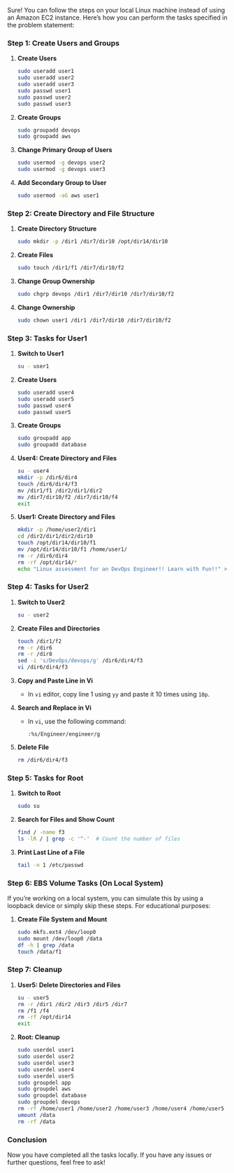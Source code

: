 Sure! You can follow the steps on your local Linux machine instead of using an Amazon EC2 instance. Here’s how you can perform the tasks specified in the problem statement:

### Step 1: Create Users and Groups

1. **Create Users**  
   ```bash
   sudo useradd user1
   sudo useradd user2
   sudo useradd user3
   sudo passwd user1
   sudo passwd user2
   sudo passwd user3
   ```

2. **Create Groups**  
   ```bash
   sudo groupadd devops
   sudo groupadd aws
   ```

3. **Change Primary Group of Users**  
   ```bash
   sudo usermod -g devops user2
   sudo usermod -g devops user3
   ```

4. **Add Secondary Group to User**  
   ```bash
   sudo usermod -aG aws user1
   ```

### Step 2: Create Directory and File Structure

1. **Create Directory Structure**  
   ```bash
   sudo mkdir -p /dir1 /dir7/dir10 /opt/dir14/dir10
   ```

2. **Create Files**  
   ```bash
   sudo touch /dir1/f1 /dir7/dir10/f2
   ```

3. **Change Group Ownership**  
   ```bash
   sudo chgrp devops /dir1 /dir7/dir10 /dir7/dir10/f2
   ```

4. **Change Ownership**  
   ```bash
   sudo chown user1 /dir1 /dir7/dir10 /dir7/dir10/f2
   ```

### Step 3: Tasks for User1

1. **Switch to User1**  
   ```bash
   su - user1
   ```

2. **Create Users**  
   ```bash
   sudo useradd user4
   sudo useradd user5
   sudo passwd user4
   sudo passwd user5
   ```

3. **Create Groups**  
   ```bash
   sudo groupadd app
   sudo groupadd database
   ```

4. **User4: Create Directory and Files**  
   ```bash
   su - user4
   mkdir -p /dir6/dir4
   touch /dir6/dir4/f3
   mv /dir1/f1 /dir2/dir1/dir2
   mv /dir7/dir10/f2 /dir7/dir10/f4
   exit
   ```

5. **User1: Create Directory and Files**  
   ```bash
   mkdir -p /home/user2/dir1
   cd /dir2/dir1/dir2/dir10
   touch /opt/dir14/dir10/f1
   mv /opt/dir14/dir10/f1 /home/user1/
   rm -r /dir6/dir4
   rm -rf /opt/dir14/*
   echo "Linux assessment for an DevOps Engineer!! Learn with Fun!!" > /dir6/dir4/f3
   ```

### Step 4: Tasks for User2

1. **Switch to User2**  
   ```bash
   su - user2
   ```

2. **Create Files and Directories**  
   ```bash
   touch /dir1/f2
   rm -r /dir6
   rm -r /dir8
   sed -i 's/DevOps/devops/g' /dir6/dir4/f3
   vi /dir6/dir4/f3
   ```

3. **Copy and Paste Line in Vi**  
   - In `vi` editor, copy line 1 using `yy` and paste it 10 times using `10p`.

4. **Search and Replace in Vi**  
   - In `vi`, use the following command:
     ```
     :%s/Engineer/engineer/g
     ```
   
5. **Delete File**  
   ```bash
   rm /dir6/dir4/f3
   ```

### Step 5: Tasks for Root

1. **Switch to Root**  
   ```bash
   sudo su
   ```

2. **Search for Files and Show Count**  
   ```bash
   find / -name f3
   ls -lR / | grep -c '^-'  # Count the number of files
   ```

3. **Print Last Line of a File**  
   ```bash
   tail -n 1 /etc/passwd
   ```

### Step 6: EBS Volume Tasks (On Local System)

If you’re working on a local system, you can simulate this by using a loopback device or simply skip these steps. For educational purposes:

1. **Create File System and Mount**  
   ```bash
   sudo mkfs.ext4 /dev/loop0
   sudo mount /dev/loop0 /data
   df -h | grep /data
   touch /data/f1
   ```

### Step 7: Cleanup

1. **User5: Delete Directories and Files**  
   ```bash
   su - user5
   rm -r /dir1 /dir2 /dir3 /dir5 /dir7
   rm /f1 /f4
   rm -rf /opt/dir14
   exit
   ```

2. **Root: Cleanup**  
   ```bash
   sudo userdel user1
   sudo userdel user2
   sudo userdel user3
   sudo userdel user4
   sudo userdel user5
   sudo groupdel app
   sudo groupdel aws
   sudo groupdel database
   sudo groupdel devops
   rm -rf /home/user1 /home/user2 /home/user3 /home/user4 /home/user5
   umount /data
   rm -rf /data
   ```

### Conclusion

Now you have completed all the tasks locally. If you have any issues or further questions, feel free to ask!
